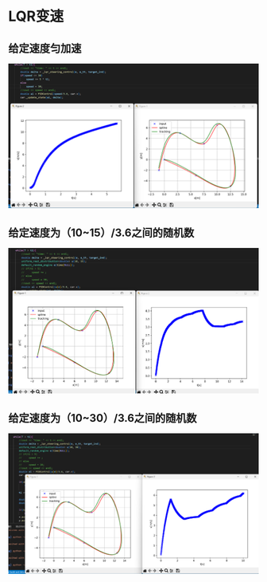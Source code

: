 # LQR变速
## 给定速度匀加速
![](vx_images/451495814248773.png)
## 给定速度为（10~15）/3.6之间的随机数
![](vx_images/513365914236640.png)
## 给定速度为（10~30）/3.6之间的随机数
![](vx_images/384950015256806.png)